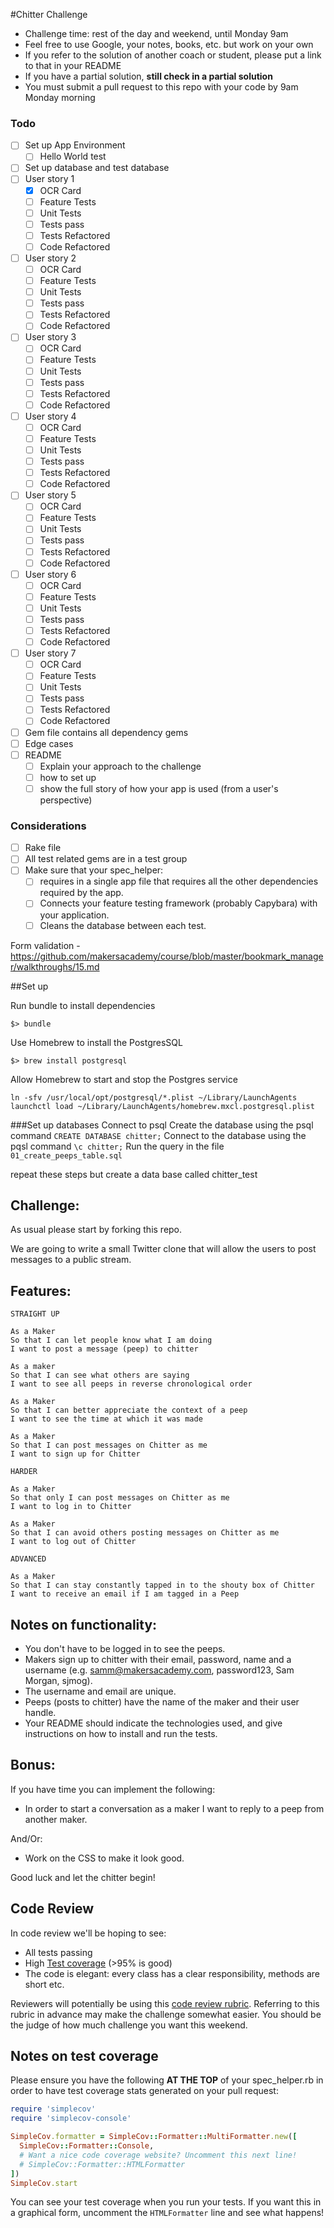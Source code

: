 #Chitter Challenge

* Challenge time: rest of the day and weekend, until Monday 9am
* Feel free to use Google, your notes, books, etc. but work on your own
* If you refer to the solution of another coach or student, please put a link to that in your README
* If you have a partial solution, **still check in a partial solution**
* You must submit a pull request to this repo with your code by 9am Monday morning

### Todo
- [ ] Set up App Environment
  - [ ] Hello World test
- [ ] Set up database and test database
- [ ] User story 1
  - [x] OCR Card
  - [ ] Feature Tests
  - [ ] Unit Tests
  - [ ] Tests pass
  - [ ] Tests Refactored
  - [ ] Code Refactored
- [ ] User story 2
  - [ ] OCR Card
  - [ ] Feature Tests
  - [ ] Unit Tests
  - [ ] Tests pass
  - [ ] Tests Refactored
  - [ ] Code Refactored
- [ ] User story 3
  - [ ] OCR Card
  - [ ] Feature Tests
  - [ ] Unit Tests
  - [ ] Tests pass
  - [ ] Tests Refactored
  - [ ] Code Refactored
- [ ] User story 4
  - [ ] OCR Card
  - [ ] Feature Tests
  - [ ] Unit Tests
  - [ ] Tests pass
  - [ ] Tests Refactored
  - [ ] Code Refactored
- [ ] User story 5
  - [ ] OCR Card
  - [ ] Feature Tests
  - [ ] Unit Tests
  - [ ] Tests pass
  - [ ] Tests Refactored
  - [ ] Code Refactored
- [ ] User story 6
  - [ ] OCR Card
  - [ ] Feature Tests
  - [ ] Unit Tests
  - [ ] Tests pass
  - [ ] Tests Refactored
  - [ ] Code Refactored
- [ ] User story 7
  - [ ] OCR Card
  - [ ] Feature Tests
  - [ ] Unit Tests
  - [ ] Tests pass
  - [ ] Tests Refactored
  - [ ] Code Refactored
- [ ] Gem file contains all dependency gems
- [ ] Edge cases
- [ ] README
  - [ ] Explain your approach to the challenge
  - [ ] how to set up
  - [ ] show the full story of how your app is used (from a user's perspective)

### Considerations
- [ ] Rake file
- [ ] All test related gems are in a test group
- [ ] Make sure that your spec_helper:
  - [ ] requires in a single app file that requires all the other dependencies required by the app.
  - [ ] Connects your feature testing framework (probably Capybara) with your application.
  - [ ] Cleans the database between each test.

Form validation - https://github.com/makersacademy/course/blob/master/bookmark_manager/walkthroughs/15.md

##Set up

Run bundle to install dependencies

```
$> bundle
```

Use Homebrew to install the PostgresSQL

```
$> brew install postgresql
```

Allow Homebrew to start and stop the Postgres service

```
ln -sfv /usr/local/opt/postgresql/*.plist ~/Library/LaunchAgents
launchctl load ~/Library/LaunchAgents/homebrew.mxcl.postgresql.plist
```
###Set up databases
Connect to psql
Create the database using the psql command ```CREATE DATABASE chitter;```
Connect to the database using the pqsl command ```\c chitter;```
Run the query in the file ```01_create_peeps_table.sql```

repeat these steps but create a data base called chitter_test



Challenge:
-------

As usual please start by forking this repo.

We are going to write a small Twitter clone that will allow the users to post messages to a public stream.

Features:
-------

```
STRAIGHT UP

As a Maker
So that I can let people know what I am doing  
I want to post a message (peep) to chitter

As a maker
So that I can see what others are saying  
I want to see all peeps in reverse chronological order

As a Maker
So that I can better appreciate the context of a peep
I want to see the time at which it was made

As a Maker
So that I can post messages on Chitter as me
I want to sign up for Chitter

HARDER

As a Maker
So that only I can post messages on Chitter as me
I want to log in to Chitter

As a Maker
So that I can avoid others posting messages on Chitter as me
I want to log out of Chitter

ADVANCED

As a Maker
So that I can stay constantly tapped in to the shouty box of Chitter
I want to receive an email if I am tagged in a Peep
```

Notes on functionality:
------

* You don't have to be logged in to see the peeps.
* Makers sign up to chitter with their email, password, name and a username (e.g. samm@makersacademy.com, password123, Sam Morgan, sjmog).
* The username and email are unique.
* Peeps (posts to chitter) have the name of the maker and their user handle.
* Your README should indicate the technologies used, and give instructions on how to install and run the tests.

Bonus:
-----

If you have time you can implement the following:

* In order to start a conversation as a maker I want to reply to a peep from another maker.

And/Or:

* Work on the CSS to make it look good.

Good luck and let the chitter begin!

Code Review
-----------

In code review we'll be hoping to see:

* All tests passing
* High [Test coverage](https://github.com/makersacademy/course/blob/master/pills/test_coverage.md) (>95% is good)
* The code is elegant: every class has a clear responsibility, methods are short etc.

Reviewers will potentially be using this [code review rubric](docs/review.md).  Referring to this rubric in advance may make the challenge somewhat easier.  You should be the judge of how much challenge you want this weekend.

Notes on test coverage
----------------------

Please ensure you have the following **AT THE TOP** of your spec_helper.rb in order to have test coverage stats generated
on your pull request:

```ruby
require 'simplecov'
require 'simplecov-console'

SimpleCov.formatter = SimpleCov::Formatter::MultiFormatter.new([
  SimpleCov::Formatter::Console,
  # Want a nice code coverage website? Uncomment this next line!
  # SimpleCov::Formatter::HTMLFormatter
])
SimpleCov.start
```

You can see your test coverage when you run your tests. If you want this in a graphical form, uncomment the `HTMLFormatter` line and see what happens!

